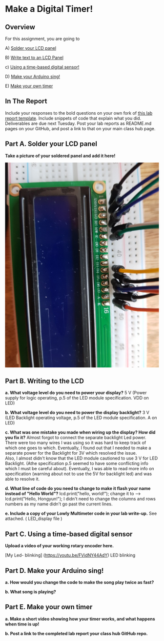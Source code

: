 # Make a Digital Timer!
 
## Overview
For this assignment, you are going to 

A) [Solder your LCD panel](#part-a-solder-your-lcd-panel)

B) [Write text to an LCD Panel](#part-b-writing-to-the-lcd) 

c) [Using a time-based digital sensor!](#part-c-using-a-time-based-digital-sensor)

D) [Make your Arduino sing!](#part-d-make-your-arduino-sing)

E) [Make your own timer](#part-e-make-your-own-timer) 
 
## In The Report
Include your responses to the bold questions on your own fork of [this lab report template](https://github.com/FAR-Lab/IDD-Fa18-Lab2). Include snippets of code that explain what you did. Deliverables are due next Tuesday. Post your lab reports as README.md pages on your GitHub, and post a link to that on your main class hub page.

## Part A. Solder your LCD panel

**Take a picture of your soldered panel and add it here!**

![alt text](https://github.com/contactkoh/IDD-Fa18-Lab2/blob/master/solder.jpg)

## Part B. Writing to the LCD
 
 
**a. What voltage level do you need to power your display?**
   5 V (Power supply for logic operating, p.5 of the LED module specification. VDD on LED)
   
**b. What voltage level do you need to power the display backlight?**
   3 V  (LED Backlight operating voltage, p.5 of the LED module specification. A on LED) 
   
**c. What was one mistake you made when wiring up the display? How did you fix it?**
   Almost forgot to connect the separate backlight Led power. There were too many wires I was using so it was hard to keep track of which one goes to which. Eventually, I found out that I needed to make a separate power for the Backlight for 3V which resolved the issue.  
   Also, I almost didn't know that the LED module cautioned to use 3 V for LED Backlight. (Athe specification p.5 seemed to have some conflicting info which I must be careful about). Eventually, I was able to read more info on specification (warning about not to use the 5V for backlight led) and was able to resolve it. 
   
**d. What line of code do you need to change to make it flash your name instead of "Hello World"?**
      lcd.print("hello, world!");  change it to -->   lcd.print("Hello, Hongyun!"); 
      I didn't need to change the columns and rows numbers as my name didn't go past the current lines.
      
**e. Include a copy of your Lowly Multimeter code in your lab write-up.**
 See attached. ( LED_display file ) 

## Part C. Using a time-based digital sensor

**Upload a video of your working rotary encoder here.**

[My Led- blinking] (https://youtu.be/FVidNY44AdY) LED blinking


## Part D. Make your Arduino sing!

**a. How would you change the code to make the song play twice as fast?**
 
**b. What song is playing?**


## Part E. Make your own timer

**a. Make a short video showing how your timer works, and what happens when time is up!**

**b. Post a link to the completed lab report your class hub GitHub repo.**
